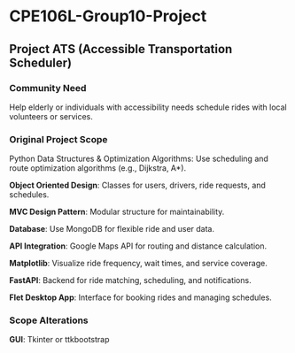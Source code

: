 # CPE106L-Group10-Project

## Project ATS (Accessible Transportation Scheduler)

### Community Need

Help elderly or individuals with accessibility needs schedule rides with local volunteers or services.

### Original Project Scope

Python Data Structures & Optimization Algorithms: Use scheduling and route optimization algorithms (e.g., Dijkstra, A*).

**Object Oriented Design**: Classes for users, drivers, ride requests, and schedules.

**MVC Design Pattern**: Modular structure for maintainability.

**Database**: Use MongoDB for flexible ride and user data.

**API Integration**: Google Maps API for routing and distance calculation.

**Matplotlib**: Visualize ride frequency, wait times, and service coverage.

**FastAPI**: Backend for ride matching, scheduling, and notifications.

**Flet Desktop App**: Interface for booking rides and managing schedules.

### Scope Alterations

**GUI**: Tkinter or ttkbootstrap
